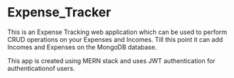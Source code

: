 # Expense_Tracker

This is an Expense Tracking web application which can be used to perform CRUD operations on your Expenses and Incomes.
Till this point it can add Incomes and Expenses on the MongoDB database.

This app is created using MERN stack and uses JWT authentication for authenticationof users.
